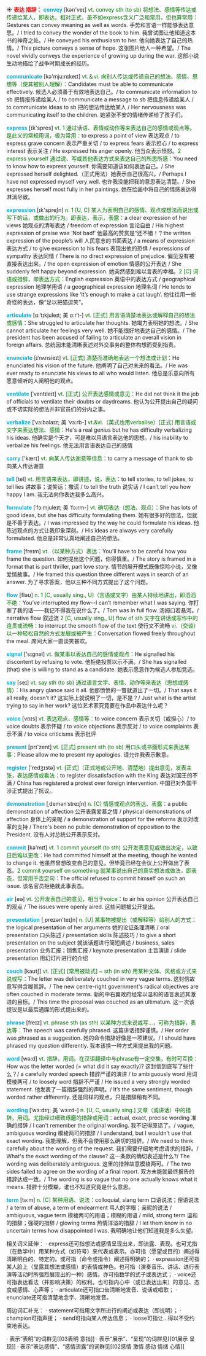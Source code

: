 ☀ <font color="red">**表达 措辞：**</font>
<font color="sky blue">**convey**</font> [kən'veɪ] 
<font color="rgb(227, 108, 9)">vt. convey sth (to sb) 将想法、感情等传达或传递给某人，即表达。相对正式，虽不如express含义广泛和常用，但也算常用：</font>Gestures can convey meaning as well as words. 手势和言语一样能够表达意思。/ I tried to convey the wonder of the book to him. 我曾试图让他知道这本书的神奇之处。/ He conveyed his enthusiasm to her. 他向她表达了自己的热情。/ This picture conveys a sense of hope. 这张图片给人一种希望。/ The novel vividly conveys the experience of growing up during the war. 这部小说生动地描绘了战争时期成长的经历。

<font color="sky blue">**communicate**</font> [kə'mju:nɪkeɪt] 
<font color="rgb(227, 108, 9)">vt.＆vi. 向别人传达或传递自己的想法、感情、思想等（使其被别人理解）：</font>Candidates must be able to communicate effectively. 候选人必须善于有效地表达自己。/ to communicate information to sb 把情报传递给某人 / to communicate a message to sb 把信息传递给某人 / to communicate ideas to sb 把的想法传达给某人 / Her nervousness was communicating itself to the children. 她紧张不安的情绪传递给了孩子们。

<font color="sky blue">**express**</font> [ɪk'spres] 
<font color="rgb(227, 108, 9)">vt. 1 通过话语、表情或动作等来表达自己的感情或观点等。是此义的常规用词，极为常用：</font>to express a point of view 表达观点 / to express grave concern 表示严重关切 / to express fears 表示担心 / to express interest 表示关注 / He expressed his anger openly. 他当众表示愤怒。<font color="rgb(227, 108, 9)">2 express yourself 通过说、写或其他表达方式来表达自己的所思所感：</font>You need to know how to express yourself. 你需要知道该如何表达自己。/ She expressed herself delighted.（正式用法）她表示自己很高兴。/ Perhaps I have not expressed myself very well. 也许我没能把我的意思表达清楚。/ She expresses herself most fully in her paintings. 她在绘画中将自己的情感表达得淋漓尽致。

<font color="sky blue">**expression**</font> [ɪk'spreʃn] 
<font color="rgb(227, 108, 9)">n. 1 [U, C] 某人为表明自己的感情、观点或想法而说出或写下的话，或做出的行为。即表达，表示，表露：</font>a clear expression of her views 她观点的清晰表达 / freedom of expression 言论自由 / His highest expression of praise was ‘Not bad!’ 他最高的赞赏是“还不错！”/ the written expression of the people’s will 人民意志的书面表达 / a means of expression 表达方式 / to give expression to his fears 表现出他的恐惧 / expressions of sympathy 表达同情 / There is no direct expression of prejudice. 偏见没有被直接表达出来。/ the open expression of emotion 情感的公开表达 / She suddenly felt happy beyond expression. 她突然感到难以言表的幸福。<font color="rgb(227, 108, 9)">2 [C] 词语或措辞，即表达方式：</font>English expression 英语中的表达方式 / geographical expression 地理学用语 / a geographical expression 地理名词 / He tends to use strange expressions like ‘It’s enough to make a cat laugh’. 他往往用一些奇怪的表达，像“足以把猫逗笑”。
           
<font color="sky blue">**articulate**</font> [ɑ:ˈtɪkjuleɪt; 美 ɑ:rˈt-]
<font color="rgb(227, 108, 9)">vt. [正式] 用言语清楚地表达或解释自己的想法或感情：</font>She struggled to articulate her thoughts. 她竭力表明她的想法。/ She cannot articulate her feelings very well. 她不能很好地表达自己的感情。/ The president has been accused of failing to articulate an overall vision in foreign affairs. 总统因未能清晰表述对外交事务的整体构想而受到指责。
           
<font color="sky blue">**enunciate**</font> [ɪˈnʌnsieɪt]
<font color="rgb(227, 108, 9)">vt. [正式] 清楚而准确地表达一个想法或计划：</font>He enunciated his vision of the future. 他阐明了自己对未来的看法。/ He was ever ready to enunciate his views to all who would listen. 他总是乐意向所有愿意倾听的人阐明他的观点。
           
<font color="sky blue">**ventilate**</font> [ˈventɪleɪt]
<font color="rgb(227, 108, 9)">vt. [正式] 公开表达感情或意见：</font>He did not think it the job of officials to ventilate their doubts or daydreams. 他认为公开提出自己的疑问或不切实际的想法并非官员们的分内之事。
           
<font color="sky blue">**verbalize**</font> [ˈvɜ:bəlaɪz; 美 ˈvɜ:rb-]
<font color="rgb(227, 108, 9)">vt.&vi.（英式也用verbalise）[正式] 用言语或文字来表达想法、感情：</font>He's a real genius but he has difficulty verbalizing his ideas. 他确实是个天才，可是难以用语言表达他的思想。/ his inability to verbalize his feelings. 他无法用言语表达自己的感情

<font color="sky blue">**carry**</font> ['kærɪ] 
<font color="rgb(227, 108, 9)">vt. 向某人传达谢意等信息：</font>to carry a message of thank to sb 向某人传达谢意

<font color="sky blue">**tell**</font> [tel] 
<font color="rgb(227, 108, 9)">vt. 用言语来表达，即讲述，说，表达：</font>to tell stories, to tell jokes, to tell lies 讲故事；说笑话；撒谎 / to tell the truth 说实话 / I can’t tell you how happy I am. 我无法向你表达我多么高兴。
           
<font color="sky blue">**formulate**</font> [ˈfɔ:mjuleɪt; 美 ˈfɔ:rm-]
<font color="rgb(227, 108, 9)">vt. 确切表达（想法、观点）：</font>She has lots of good ideas, but she has difficulty formulating them. 她有很多好的想法，但就是不善于表达。/ I was impressed by the way he could formulate his ideas. 他陈述观点的方式让我印象深刻。/ His ideas are always very carefully formulated. 他总是非常认真地阐述自己的想法。
           
<font color="sky blue">**frame**</font> [freɪm]
<font color="rgb(227, 108, 9)">vt.（以某种方式）表达：</font>You'll have to be careful how you frame the question. 如何提出这个问题，你得慎重。/ The story is framed in a format that is part thriller, part love story. 情节的展开模式既像惊险小说，又像爱情故事。/ He framed this question three different ways in search of an answer. 为了寻求答案，他以三种不同方式提出了这个问题。

<font color="sky blue">**flow**</font> [fləʊ] 
<font color="rgb(227, 108, 9)">n. 1 [C, usually sing., U]（言语或文字）由某人持续地讲出，即滔滔不绝：</font>You’ve interrupted my flow--I can’t remember what I was saying. 你打断了我的话——我记不得我在说什么了。/ Tom was in full flow. 汤姆口若悬河。/ narrative flow 叙述流 <font color="rgb(227, 108, 9)">2 [C, usually sing., U] flow of sth 文字在讲话或写作中的连贯或流畅：</font>to interrupt the smooth flow of the text 使行文不流畅 <font color="rgb(227, 108, 9)">vi.（交谈）以一种轻松自然的方式发展或被产生：</font>Conversation flowed freely throughout the meal. 席间大家一直谈笑甚欢。

<font color="sky blue">**signal**</font> ['sɪɡnəl] 
<font color="rgb(227, 108, 9)">vt. 做某事以表达自己的感情或观点：</font>He signalled his discontent by refusing to vote. 他拒绝投票以示不满。/ She has signalled (that) she is willing to stand as a candidate. 她表示愿意作为候选人参加竞选。

<font color="sky blue">**say**</font> [seɪ] 
<font color="rgb(227, 108, 9)">vt. say sth (to sb) 通过语言文字、表情、动作等来表达（思想或感情）：</font>His angry glance said it all. 他那愤愤的一瞥就道出了一切。/ That says it all really, doesn’t it? 这实际上就说明了一切，是不是？/ Just what is the artist trying to say in her work? 这位艺术家究竟要在作品中表达什么呢？

<font color="sky blue">**voice**</font> [vɒɪs] 
<font color="rgb(227, 108, 9)">vt. 表达观点、感情等：</font>to voice concern 表示关切（或担心）/ to voice doubts 表示怀疑 / to voice objections 表示反对 / to voice complaints 表示不满 / to voice criticisms 表示批评

<font color="sky blue">**present**</font> [prɪ'zent] 
<font color="rgb(227, 108, 9)">vt. [正式] present sth (to sb) 用口头或书面形式来表达某事：</font>Please allow me to present my apologies. 请允许我表示歉意。

<font color="sky blue">**register**</font> ['redӡɪstə] 
<font color="rgb(227, 108, 9)">vt. [正式]（正式地或公开地、清楚地）提出意见，发表主张，表达感情或看法：</font>to register dissatisfaction with the King 表达对国王的不满 / China has registered a protest over foreign intervention. 中国已对外国干涉正式提出了抗议。
           
<font color="sky blue">**demonstration**</font> [ˌdemənˈstreɪʃn]
<font color="rgb(227, 108, 9)">n. [C] 情感或观点的表达、表露：</font>a public demonstration of affection 公开表露爱慕之情 / physical demonstrations of affection 身体上的亲昵 / a demonstration of support for the reforms 表示对改革的支持 / There's been no public demonstration of opposition to the President. 没有人对总统公开表示反对。

<font color="sky blue">**commit**</font> [kə'mɪt] 
<font color="rgb(227, 108, 9)">vt. 1 commit yourself (to sth) 公开发表意见或做出决定，以致日后难以更改：</font>He had committed himself at the meeting, though he wanted to change it. 他虽然曾想改变自己的意见，但毕竟已经在会议上公开做出了表态。<font color="rgb(227, 108, 9)">2 commit yourself on something 就某事说出自己的真实想法或做法，即表态，但常用于否定句：</font>The official refused to commit himself on such an issue. 该名官员拒绝就此事表态。

<font color="sky blue">**air**</font> [eə] 
<font color="rgb(227, 108, 9)">vt. 公开发表自己的意见，相当于voice：</font>to air his opinion 公开表达自己的观点 / The issues were openly aired. 这些问题被公开提出。

<font color="sky blue">**presentation**</font> [͵prezən'teɪʃn] 
<font color="rgb(227, 108, 9)">n. [U] 某事物被提出（或解释等）给别人的方式：</font>the logical presentation of her arguments 她的论证条理清晰 / oral presentation 口头陈述 / presentation skills 陈述技巧 / to give a short presentation on the subject 就该话题进行简短阐述 / business, sales presentation 业务汇报；销售汇报 / keynote presentation 主旨演讲 / slide presentation 用幻灯片进行的介绍
           
<font color="sky blue">**couch**</font> [kaʊtʃ]
<font color="rgb(227, 108, 9)">vt. [正式] [常用被动式] ~ sth (in sth) 用某种文体、风格或方式来说或写：</font>The letter was deliberately couched in very vague terms. 这封信故意写得含糊其辞。/ The new centre-right government's radical objectives are often couched in moderate terms. 新的中右翼政府经常以温和的语言表述其激进的目标。/ This time the proposal was couched as an ultimatum. 这一次该提议是以最后通牒的形式提出来的。

<font color="sky blue">**phrase**</font> [freɪz] 
<font color="rgb(227, 108, 9)">vt. phrase sth (as sth) 以某种方式来说或写…，可称为措辞，表达等：</font>The speech was carefully phrased. 这篇讲话措辞谨慎。/ Her order was phrased as a suggestion. 她的命令措辞好像是一项建议。/ I should have phrased my question differently. 我本该换一种方式来提出我的问题。

<font color="sky blue">**word**</font> [wə:d] 
<font color="rgb(227, 108, 9)">vt. 措辞，用词。在汉语翻译中与phrase有一定交集，有时可互换：</font>How was the letter worded (= what did it say exactly)? 这封信到底写了些什么？/ a carefully worded speech 措辞严谨的演讲 / to ambiguously word 用词模棱两可 / to loosely word 措辞不严谨 / He issued a very strongly worded statement. 他发表了一篇措辞强烈的声明。/ It’s the same sentiment, though worded rather differently. 还是同样的观点，只是措辞稍有不同。
           
<font color="sky blue">**wording**</font> [ˈwɜ:dɪŋ; 美 ˈwɜ:rd-]
<font color="rgb(227, 108, 9)">n. [U, C, usually sing.] 文章（或讲话）中的措辞，用词。尤指经过细致琢磨的措辞或用词：</font>actual, exact, precise wording 准确的措辞 / I can't remember the original wording. 我不记得原话了。/ vague, ambiguous wording 模棱两可的措辞 / I understand, but I wouldn't use that exact wording. 我能理解，但我不会使用那么确切的措辞。/ We need to think carefully about the wording of the request. 我们需要仔细地考虑请求的措辞。/ What's the exact wording of the clause? 这一条款的确切表述是什么?/ The wording was deliberately ambiguous. 这里的措辞故意模棱两可。/ The two sides failed to agree on the wording of a final report. 双方未能就最终报告的措辞达成一致。/ The wording is so vague that no one actually knows what it means. 措辞十分模糊，谁也不知道究竟是什么意思。

<font color="sky blue">**term**</font> [tə:m] 
<font color="rgb(227, 108, 9)">n. [C] 某种用语、说法：</font>colloquial, slang term 口语说法；俚语说法 / a term of abuse, a term of endearment 骂人的字眼；亲昵的说法 / ambiguous, vague term 模棱两可的用语；模糊的用语 / mild, strong term 温和的措辞；强硬的措辞 / glowing terms 热情洋溢的措辞 / I let them know in no uncertain terms how disappointed I was. 我明确地让他们知道我是多么失望。 

相关词义延伸：
· express还可指想法或感情呈现出来，即流露、表现。也可尤指（在数学中）用某种方式（如符号）来代表或表示。亦可指（愿望或目的）阐述得清晰明白的、特定的。或可指（命令或指令）阐述得明确的；
· expression还可指某人脸上（显露其想法或感情）的表情或神色。也可指（演奏音乐、讲话、进行表演等活动时所强烈展现出的一种）感情。亦可指数学的式子或表达式；
· voice还可指表达看法（并影响决策）的权利。也可指内心中（或已表达出来）的意见、态度或感情、心声等；
· articulate还可指口齿清晰地发音、说话或唱歌；
· enunciate还可指清楚地念字、清晰地发音。

周边词汇补充：
· statement可指用文字所进行的阐述或表达（即说明）；
· champion可指声援；
· send可指向某人传达信息；
· loose可指让…得以不受约束地表达。

· 表示“表明”的词群见[[03表明 意指]]
· 表示“展示”、“呈现”的词群见[[01展示 呈现]]
· 表示“表达感情”、“感情流露”的词群见[[02感情 激情 感动 情绪 心情]]
